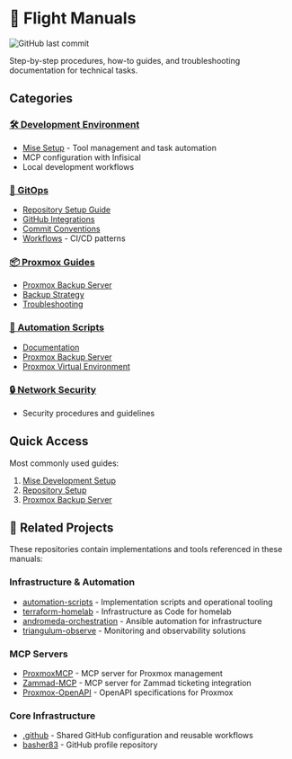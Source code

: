 # 📖 Flight Manuals

![GitHub last commit](https://img.shields.io/github/last-commit/basher83/docs?path=flight-manuals/README.md&display_timestamp=committer)

Step-by-step procedures, how-to guides, and troubleshooting documentation for technical tasks.

## Categories

### [🛠️ Development Environment](./development-environment/)

- [Mise Setup](./development-environment/mise-setup.md) - Tool management and task automation
- MCP configuration with Infisical
- Local development workflows

### [🔧 GitOps](./gitops/)

- [Repository Setup Guide](./gitops/repo-setup-guide.md)
- [GitHub Integrations](./gitops/github-integrations.md)
- [Commit Conventions](./gitops/commit-conventions.md)
- [Workflows](./gitops/workflows/) - CI/CD patterns

### [📦 Proxmox Guides](./proxmox-guides/)

- [Proxmox Backup Server](./proxmox-guides/proxmox-backup-server.md)
- [Backup Strategy](./proxmox-guides/backup-strategy.md)
- [Troubleshooting](./proxmox-guides/proxmox-backup-server-troubleshooting.md)

### [🤖 Automation Scripts](./automation-scripts/)

- [Documentation](./automation-scripts/documentation/)
- [Proxmox Backup Server](./automation-scripts/proxmox-backup-server/)
- [Proxmox Virtual Environment](./automation-scripts/proxmox-virtual-environment/)

### [🔒 Network Security](./network-security/)

- Security procedures and guidelines

## Quick Access

Most commonly used guides:

1. [Mise Development Setup](./development-environment/mise-setup.md)
2. [Repository Setup](./gitops/repo-setup-guide.md)
3. [Proxmox Backup Server](./proxmox-guides/proxmox-backup-server.md)

## 🔗 Related Projects

These repositories contain implementations and tools referenced in these manuals:

### Infrastructure & Automation

- [automation-scripts](https://github.com/basher83/automation-scripts) - Implementation scripts and
  operational tooling
- [terraform-homelab](https://github.com/basher83/terraform-homelab) - Infrastructure as Code for
  homelab
- [andromeda-orchestration](https://github.com/basher83/andromeda-orchestration) - Ansible
  automation for infrastructure
- [triangulum-observe](https://github.com/basher83/triangulum-observe) - Monitoring and
  observability solutions

### MCP Servers

- [ProxmoxMCP](https://github.com/basher83/ProxmoxMCP) - MCP server for Proxmox management
- [Zammad-MCP](https://github.com/basher83/Zammad-MCP) - MCP server for Zammad ticketing integration
- [Proxmox-OpenAPI](https://github.com/basher83/Proxmox-OpenAPI) - OpenAPI specifications for
  Proxmox

### Core Infrastructure

- [.github](https://github.com/basher83/.github) - Shared GitHub configuration and reusable
  workflows
- [basher83](https://github.com/basher83/basher83) - GitHub profile repository
